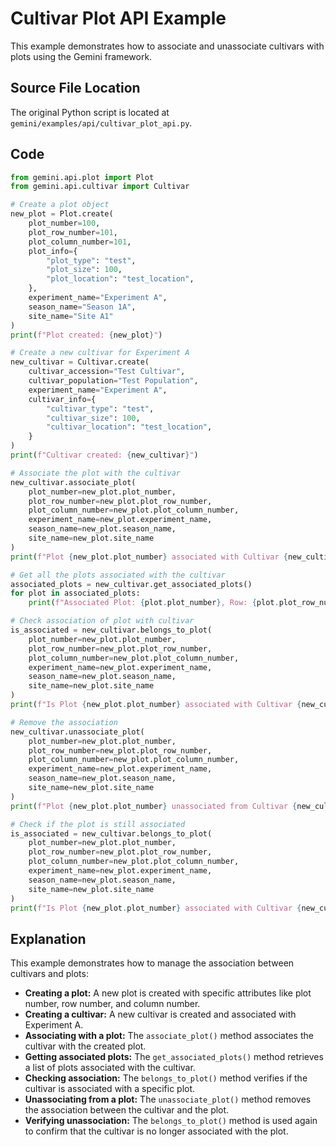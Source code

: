 # Cultivar Plot API Example

This example demonstrates how to associate and unassociate cultivars with plots using the Gemini framework.

## Source File Location

The original Python script is located at `gemini/examples/api/cultivar_plot_api.py`.

## Code

```python
from gemini.api.plot import Plot
from gemini.api.cultivar import Cultivar

# Create a plot object
new_plot = Plot.create(
    plot_number=100,
    plot_row_number=101,
    plot_column_number=101,
    plot_info={
        "plot_type": "test",
        "plot_size": 100,
        "plot_location": "test_location",
    },
    experiment_name="Experiment A",
    season_name="Season 1A",
    site_name="Site A1"
)
print(f"Plot created: {new_plot}")

# Create a new cultivar for Experiment A
new_cultivar = Cultivar.create(
    cultivar_accession="Test Cultivar",
    cultivar_population="Test Population",
    experiment_name="Experiment A",
    cultivar_info={
        "cultivar_type": "test",
        "cultivar_size": 100,
        "cultivar_location": "test_location",
    }
)
print(f"Cultivar created: {new_cultivar}")

# Associate the plot with the cultivar
new_cultivar.associate_plot(
    plot_number=new_plot.plot_number,
    plot_row_number=new_plot.plot_row_number,
    plot_column_number=new_plot.plot_column_number,
    experiment_name=new_plot.experiment_name,
    season_name=new_plot.season_name,
    site_name=new_plot.site_name
)
print(f"Plot {new_plot.plot_number} associated with Cultivar {new_cultivar.cultivar_accession}")

# Get all the plots associated with the cultivar
associated_plots = new_cultivar.get_associated_plots()
for plot in associated_plots:
    print(f"Associated Plot: {plot.plot_number}, Row: {plot.plot_row_number}, Column: {plot.plot_column_number}")

# Check association of plot with cultivar
is_associated = new_cultivar.belongs_to_plot(
    plot_number=new_plot.plot_number,
    plot_row_number=new_plot.plot_row_number,
    plot_column_number=new_plot.plot_column_number,
    experiment_name=new_plot.experiment_name,
    season_name=new_plot.season_name,
    site_name=new_plot.site_name
)
print(f"Is Plot {new_plot.plot_number} associated with Cultivar {new_cultivar.cultivar_accession}? {is_associated}")

# Remove the association
new_cultivar.unassociate_plot(
    plot_number=new_plot.plot_number,
    plot_row_number=new_plot.plot_row_number,
    plot_column_number=new_plot.plot_column_number,
    experiment_name=new_plot.experiment_name,
    season_name=new_plot.season_name,
    site_name=new_plot.site_name
)
print(f"Plot {new_plot.plot_number} unassociated from Cultivar {new_cultivar.cultivar_accession}")

# Check if the plot is still associated
is_associated = new_cultivar.belongs_to_plot(
    plot_number=new_plot.plot_number,
    plot_row_number=new_plot.plot_row_number,
    plot_column_number=new_plot.plot_column_number,
    experiment_name=new_plot.experiment_name,
    season_name=new_plot.season_name,
    site_name=new_plot.site_name
)
print(f"Is Plot {new_plot.plot_number} associated with Cultivar {new_cultivar.cultivar_accession}? {is_associated}")
```

## Explanation

This example demonstrates how to manage the association between cultivars and plots:

*   **Creating a plot:** A new plot is created with specific attributes like plot number, row number, and column number.
*   **Creating a cultivar:** A new cultivar is created and associated with Experiment A.
*   **Associating with a plot:** The `associate_plot()` method associates the cultivar with the created plot.
*   **Getting associated plots:** The `get_associated_plots()` method retrieves a list of plots associated with the cultivar.
*   **Checking association:** The `belongs_to_plot()` method verifies if the cultivar is associated with a specific plot.
*   **Unassociating from a plot:** The `unassociate_plot()` method removes the association between the cultivar and the plot.
*   **Verifying unassociation:** The `belongs_to_plot()` method is used again to confirm that the cultivar is no longer associated with the plot.
